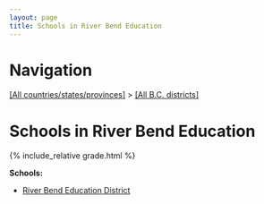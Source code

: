 ```yaml
---
layout: page
title: Schools in River Bend Education
---
```

# Navigation

[[All countries/states/provinces]](../..) > [[All B.C. districts]](..)

# Schools in River Bend Education

{% include_relative grade.html %}

**Schools:**

- [River Bend Education District](River_Bend_Education_District.md)
